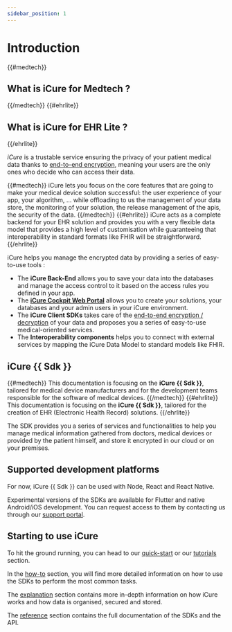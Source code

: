 ```yaml
---
sidebar_position: 1
---
```


# Introduction

{{#medtech}}
## What is iCure for Medtech ?
{{/medtech}}
{{#ehrlite}}
## What is iCure for EHR Lite ?
{{/ehrlite}}

*iCure* is a trustable service ensuring the privacy of your patient medical data thanks to [end-to-end encryption](explanations/encryption/introduction.mdx), 
meaning your users are the only ones who decide who can access their data.

{{#medtech}}
iCure lets you focus on the core features that are going to make your medical device solution successful: the user experience of your app, your algorithm, … while offloading to us the management of your data store, the monitoring of your solution, the release management of the apis, the security of the data.
{{/medtech}}
{{#ehrlite}}
iCure acts as a complete backend for your EHR solution and provides you with a very flexible data model that provides a high level of customisation while guaranteeing that interoperability in standard formats like FHIR will be straightforward.
{{/ehrlite}}


iCure helps you manage the encrypted data by providing a series of easy-to-use tools :   
- The **iCure Back-End** allows you to save your data into the databases and manage the access control to it based on the access 
rules you defined in your app.
- The [**iCure Cockpit Web Portal**](../cockpit/intro) allows you to create your solutions, your databases and 
your admin users in your iCure environment.
- The **iCure Client SDKs** takes care of the [end-to-end encryption / decryption](explanations/encryption/introduction.mdx) 
of your data and proposes you a series of easy-to-use medical-oriented services.
- The **Interoperability components** helps you to connect with external services by mapping the iCure Data Model to 
standard models like FHIR.

## iCure {{ Sdk }}
{{#medtech}}
This documentation is focusing on the **iCure {{ Sdk }}**, tailored for medical device manufacturers and for the 
development teams responsible for the software of medical devices.
{{/medtech}}
{{#ehrlite}}
This documentation is focusing on the **iCure {{ Sdk }}**, tailored for the creation of EHR (Electronic Health Record) solutions.
{{/ehrlite}}

The SDK provides you a series of services and functionalities to help you manage medical information gathered 
from doctors, medical devices or provided by the patient himself, and store it encrypted in our cloud or on your premises.

## Supported development platforms

For now, iCure {{ Sdk }} can be used with Node, React and React Native.

Experimental versions of the SDKs are available for Flutter and native Android/iOS development. You can request access 
to them by contacting us through our [support portal](https://icure.atlassian.net/servicedesk/customer/portal/3).

## Starting to use iCure

To hit the ground running, you can head to our [quick-start](./quick-start/index.md) or our [tutorials](./tutorial/index.md) section.

In the [how-to](/{{sdk}}/how-to/index) section, you will find more detailed information on how to use the SDKs to perform the most common tasks.

The [explanation](/{{sdk}}/explanations) section contains more in-depth information on how iCure works and how data is organised, secured and stored.

The [reference](/{{sdk}}/references/modules.md) section contains the full documentation of the SDKs and the API.
